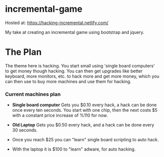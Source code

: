 # incremental-game

Hosted at: https://hacking-incremental.netlify.com/

My take at creating an incremental game using bootstrap and jquery.

# The Plan
The theme here is hacking. You start small using 'single board computers' to get
money though hacking. You can then get upgrades like better keyboard, more
monitors, etc. to hack more and get more money, which you can then use to buy
more machines and use them for hacking.

### Current machines plan

* **Single board computer** Gets you $0.10 every hack, a hack can be done once
    every ten seconds. You start with one chip, then the next costs $5 with a
    constant price increase of %110 for now.
* **Old Laptop** Gets you $0.50 every hack, and a hack can be done every 30
    seconds.

* Once you reach $25 you can "learn" single board scripting to auto hack.
* With the laptop it is $100 to "learn" adware, for auto hacking.
